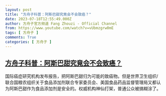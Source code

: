 ```yaml
---
layout: post
title: "方舟子科普：阿斯巴甜究竟会不会致癌？"
date: 2023-07-18T12:55:49.000Z
author: 方舟子官方频道 Fang Zhouzi - Official Channel
from: https://www.youtube.com/watch?v=vUbmzgrw0mE
tags: [ 方舟子 ]
comments: True
categories: [ 方舟子 ]
---
```

<!--1689684949000-->
[方舟子科普：阿斯巴甜究竟会不会致癌？](https://www.youtube.com/watch?v=vUbmzgrw0mE)
------

<div>
国际癌症研究机构发布报告，把阿斯巴甜归为可能的致癌物。但是世界卫生组织/联合国粮农组织关于食品添加剂联合专家委员会、美国食品药品监督管理局又都认为阿斯巴甜作为食品添加剂是安全的。权威机构神仙打架，普通公众被搞糊涂了。
</div>
